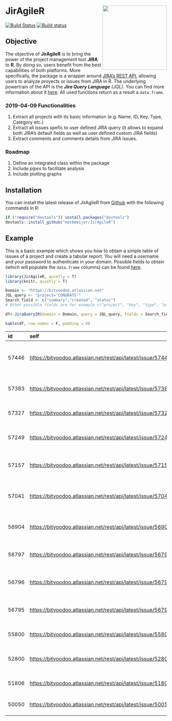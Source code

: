 
# JirAgileR <img src="https://www.atlassian.com/dam/jcr:e33efd9e-e0b8-4d61-a24d-68a48ef99ed5/Jira%20Software@2x-blue.png" align="right" alt="" width="200" />

[![Build
Status](https://travis-ci.org/matbmeijer/JirAgileR.svg?branch=master)](https://travis-ci.org/matbmeijer/JirAgileR)
[![Build
status](https://ci.appveyor.com/api/projects/status/b3fole2aw1qsw2x9?svg=true)](https://ci.appveyor.com/project/matbmeijer/jiragiler)

## Objective

The objective of **JirAgileR** is to bring the power of the project
management tool **JIRA** to **R**. By doing so, users benefit from the
best capabilities of both platforms. More specifically, the package is a
wrapper around [JIRA’s REST
API](https://developer.atlassian.com/server/jira/platform/rest-apis/),
allowing users to analyze proyects or issues from JIRA in R. The
underlying powertrain of the API is the ***Jira Query Language** (JQL)*.
You can find more information about it
[here](https://confluence.atlassian.com/jiracore/blog/2015/07/search-jira-like-a-boss-with-jql).
All used functions return as a result a `data.frame`.

### 2019-04-09 Functionalities

1.  Extract all projects with its basic information (e.g. Name, ID, Key,
    Type, Category etc.)
2.  Extract all issues spefic to user defined JIRA query (it allows to
    expand both JIRA’s default fields as well as user defined custom
    JIRA fields)
3.  Extract comments and comments details from JIRA issues.

### Roadmap

1.  Define an integrated class within the package
2.  Include *pipes* to facilitate analysis
3.  Include plotting graphs

## Installation

You can install the latest release of JirAgileR from
[Github](https://github.com/matbmeijer/JirAgileR) with the following
commands in R:

``` r
if (!require("devtools")) install.packages("devtools")
devtools::install_github("matbmeijer/JirAgileR")
```

## Example

This is a basic example which shows you how to obtain a simple table of
issues of a project and create a tabular report. You will need a
username and your password to authenticate in your domain. Possible
fields to obtain (which will populate the `data.frame` columns) can be
found
[here](https://confluence.atlassian.com/adminjiraserver071/issue-fields-and-statuses-802592413.html).

``` r
library(JirAgileR, quietly = T)
library(knitr, quietly = T)

Domain <- "https://bitvoodoo.atlassian.net"
JQL_query <- "project='CONGRATS'"
Search_field <- c("summary","created", "status")
# Other possible fields are for example c("project", "key", "type", "priority", "resolution", "labels", "description", "links")

df<-JiraQuery2R(domain = Domain, query = JQL_query, fields = Search_field)

kable(df, row.names = F, padding = 0)
```

| id    | self                                                          | key         | summary                                                        | created    | status      |
| :---- | :------------------------------------------------------------ | :---------- | :------------------------------------------------------------- | :--------- | :---------- |
| 57446 | <https://bitvoodoo.atlassian.net/rest/api/latest/issue/57446> | CONGRATS-29 | Display issue of standard profile picture in Internet Explorer | 2019-03-25 | In Progress |
| 57383 | <https://bitvoodoo.atlassian.net/rest/api/latest/issue/57383> | CONGRATS-27 | Congrats - Define performance tests                            | 2019-02-04 | Open        |
| 57327 | <https://bitvoodoo.atlassian.net/rest/api/latest/issue/57327> | CONGRATS-26 | Congrats Data Center Checklist                                 | 2018-11-07 | Closed      |
| 57249 | <https://bitvoodoo.atlassian.net/rest/api/latest/issue/57249> | CONGRATS-24 | Congrats for Confluence Data Center compatibility              | 2018-09-12 | In Progress |
| 57157 | <https://bitvoodoo.atlassian.net/rest/api/latest/issue/57157> | CONGRATS-23 | If max entries is above 100 user icons overlap with Congrats   | 2018-07-03 | Closed      |
| 57041 | <https://bitvoodoo.atlassian.net/rest/api/latest/issue/57041> | CONGRATS-20 | “You already congratulated” message missing after refresh      | 2018-03-19 | Closed      |
| 56904 | <https://bitvoodoo.atlassian.net/rest/api/latest/issue/56904> | CONGRATS-18 | Add a dialogue for users that urges them to fill in dates      | 2017-12-05 | Closed      |
| 56797 | <https://bitvoodoo.atlassian.net/rest/api/latest/issue/56797> | CONGRATS-17 | Synchronisation with the //Seibert/Media CUP                   | 2017-09-26 | Open        |
| 56796 | <https://bitvoodoo.atlassian.net/rest/api/latest/issue/56796> | CONGRATS-16 | Add an Interface to configure the sync fields                  | 2017-09-26 | Open        |
| 56795 | <https://bitvoodoo.atlassian.net/rest/api/latest/issue/56795> | CONGRATS-15 | Synchronisation with the Communardo UPP                        | 2017-09-26 | Open        |
| 55800 | <https://bitvoodoo.atlassian.net/rest/api/latest/issue/55800> | CONGRATS-11 | Display of age for birthday configurable                       | 2017-04-05 | Closed      |
| 52800 | <https://bitvoodoo.atlassian.net/rest/api/latest/issue/52800> | CONGRATS-6  | Do not display inactive users in Congrats Macro                | 2016-11-24 | Closed      |
| 51806 | <https://bitvoodoo.atlassian.net/rest/api/latest/issue/51806> | CONGRATS-3  | Incomplete rendering if placed in tabs                         | 2016-10-21 | Closed      |
| 50050 | <https://bitvoodoo.atlassian.net/rest/api/latest/issue/50050> | CONGRATS-1  | Display current event in the center                            | 2016-08-09 | Closed      |
